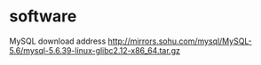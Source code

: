 # software
MySQL download address
http://mirrors.sohu.com/mysql/MySQL-5.6/mysql-5.6.39-linux-glibc2.12-x86_64.tar.gz
